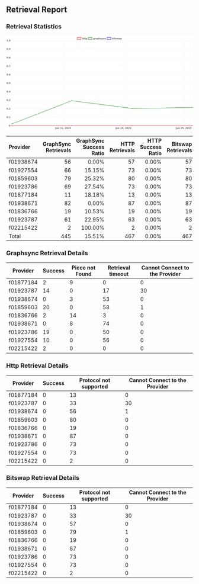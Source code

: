 ## Retrieval Report
### Retrieval Statistics
<img src="https://raw.githubusercontent.com/data-preservation-programs/filplus-checker-assets/main/filecoin-project/filecoin-plus-large-datasets/issues/1994/1687858738503.png"/>

| Provider  | GraphSync Retrievals | GraphSync Success Ratio | HTTP Retrievals | HTTP Success Ratio | Bitswap Retrievals | Bitswap Success Ratio |
| :-------- | -------------------: | ----------------------: | --------------: | -----------------: | -----------------: | --------------------: |
| f01938674 |                   56 |                   0.00% |              57 |              0.00% |                 57 |                 0.00% |
| f01927554 |                   66 |                  15.15% |              73 |              0.00% |                 73 |                 0.00% |
| f01859603 |                   79 |                  25.32% |              80 |              0.00% |                 80 |                 0.00% |
| f01923786 |                   69 |                  27.54% |              73 |              0.00% |                 73 |                 0.00% |
| f01877184 |                   11 |                  18.18% |              13 |              0.00% |                 13 |                 0.00% |
| f01938671 |                   82 |                   0.00% |              87 |              0.00% |                 87 |                 0.00% |
| f01836766 |                   19 |                  10.53% |              19 |              0.00% |                 19 |                 0.00% |
| f01923787 |                   61 |                  22.95% |              63 |              0.00% |                 63 |                 0.00% |
| f02215422 |                    2 |                 100.00% |               2 |              0.00% |                  2 |                 0.00% |
| Total     |                  445 |                  15.51% |             467 |              0.00% |                467 |                 0.00% |

### Graphsync Retrieval Details
| Provider  | Success | Piece not Found | Retrieval timeout | Cannot Connect to the Provider |
| --------- | ------- | --------------- | ----------------- | ------------------------------ |
| f01877184 | 2       | 9               | 0                 | 0                              |
| f01923787 | 14      | 0               | 17                | 30                             |
| f01938674 | 0       | 3               | 53                | 0                              |
| f01859603 | 20      | 0               | 58                | 1                              |
| f01836766 | 2       | 14              | 3                 | 0                              |
| f01938671 | 0       | 8               | 74                | 0                              |
| f01923786 | 19      | 0               | 50                | 0                              |
| f01927554 | 10      | 0               | 56                | 0                              |
| f02215422 | 2       | 0               | 0                 | 0                              |

### Http Retrieval Details
| Provider  | Success | Protocol not supported | Cannot Connect to the Provider |
| --------- | ------- | ---------------------- | ------------------------------ |
| f01877184 | 0       | 13                     | 0                              |
| f01923787 | 0       | 33                     | 30                             |
| f01938674 | 0       | 56                     | 1                              |
| f01859603 | 0       | 80                     | 0                              |
| f01836766 | 0       | 19                     | 0                              |
| f01938671 | 0       | 87                     | 0                              |
| f01923786 | 0       | 73                     | 0                              |
| f01927554 | 0       | 73                     | 0                              |
| f02215422 | 0       | 2                      | 0                              |

### Bitswap Retrieval Details
| Provider  | Success | Protocol not supported | Cannot Connect to the Provider |
| --------- | ------- | ---------------------- | ------------------------------ |
| f01877184 | 0       | 13                     | 0                              |
| f01923787 | 0       | 33                     | 30                             |
| f01938674 | 0       | 57                     | 0                              |
| f01859603 | 0       | 79                     | 1                              |
| f01836766 | 0       | 19                     | 0                              |
| f01938671 | 0       | 87                     | 0                              |
| f01923786 | 0       | 73                     | 0                              |
| f01927554 | 0       | 73                     | 0                              |
| f02215422 | 0       | 2                      | 0                              |
